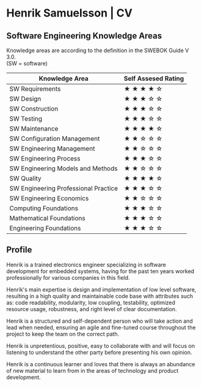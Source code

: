 # Henrik Samuelsson | CV

## Software Engineering Knowledge Areas

Knowledge areas are according to the definition in the SWEBOK Guide V 3.0.  
(SW = software)

| Knowledge Area                       | Self Assesed Rating |
| ---                                  | ---                 |
| SW Requirements                      | ★ ★ ★ ★ ☆ |
| SW Design                            | ★ ★ ★ ☆ ☆ |
| SW Construction                      | ★ ★ ★ ☆ ☆ |
| SW Testing                           | ★ ★ ★ ☆ ☆ |
| SW Maintenance                       | ★ ★ ★ ★ ☆ |
| SW Configuration Management          | ★ ★ ☆ ☆ ☆ |
| SW Engineering Management            | ★ ★ ☆ ☆ ☆ |
| SW Engineering Process               | ★ ★ ★ ☆ ☆ |
| SW Engineering Models and Methods    | ★ ★ ☆ ☆ ☆ |
| SW Quality                           | ★ ★ ★ ★ ☆ |
| SW Engineering Professional Practice | ★ ★ ★ ☆ ☆ |
| SW Engineering Economics             | ★ ★ ☆ ☆ ☆ |
| Computing Foundations                | ★ ★ ★ ☆ ☆ |
| Mathematical Foundations             | ★ ★ ★ ☆ ☆ |
| Engineering Foundations              | ★ ★ ★ ☆ ☆ |

## Profile

Henrik is a trained electronics engineer specializing in software development for embedded systems, having for the past ten years worked professionally for various companies in this field.

Henrik's main expertise is design and implementation of low level software, resulting in a high quality and maintainable code base with attributes such as: code readability, modularity, low coupling, testability, optimized resource usage, robustness, and right level of clear documentation.

Henrik is a structured and self-dependent person who will take action and lead when needed, ensuring an agile and fine-tuned course throughout the project to keep the  team on the correct path.

Henrik is unpretentious, positive, easy to collaborate with and will focus on listening to understand the other party before presenting his own opinion.

Henrik is a continuous learner and loves that there is always an abundance of new material to learn from in the areas of technology and product development.

<!--
**HenrikSamuelsson/henriksamuelsson** is a ✨ _special_ ✨ repository because its `README.md` (this file) appears on your GitHub profile.

Here are some ideas to get you started:

- 🔭 I’m currently working on ...
- 🌱 I’m currently learning ...
- 👯 I’m looking to collaborate on ...
- 🤔 I’m looking for help with ...
- 💬 Ask me about ...
- 📫 How to reach me: ...
- 😄 Pronouns: ...
- ⚡ Fun fact: ...
-->
